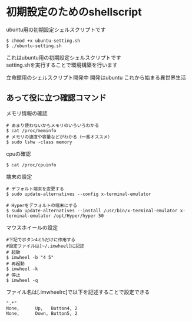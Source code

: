 # 初期設定のためのshellscript
ubuntu用の初期設定シェルスクリプトです  

```
$ chmod +x ubuntu-setting.sh
$ ./ubuntu-setting.sh
```
これはubuntu用の初期設定シェルスクリプトです  
setting.shを実行することで環境構築を行います  

立命館用のシェルスクリプト開発中
開発はubuntu
これから始まる異世界生活

## あって役に立つ確認コマンド

メモリ情報の確認

```
# あまり使わないかもメモリのいろいろわかる
$ cat /proc/meminfo
# メモリの速度や容量などがわかる（一番オススメ）
$ sudo lshw -class memory
```
cpuの確認

```
$ cat /proc/cpuinfo
```

端末の設定

```
# デフォルト端末を変更する
$ sudo update-alternatives --config x-terminal-emulator

# Hyperをデフォルトの端末にする
$ sudo update-alternatives --install /usr/bin/x-terminal-emulator x-terminal-emulator /opt/Hyper/hyper 50
```

マウスホイールの設定

```
#下記でボタン4と5だけに作用する
#設定ファイルは[~/.imwheel]に記述
# 起動
$ imwheel -b "4 5"
# 再起動
$ imwheel -k
# 停止
$ imwheel -q
```
ファイル名は[.imwheelrc]で以下を記述することで設定できる

```
".*"
None,      Up,   Button4, 2
None,      Down, Button5, 2
```
